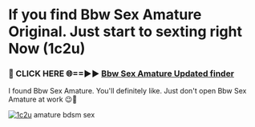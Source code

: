 # If you find Bbw Sex Amature Original. Just start to sexting right Now (1c2u)

<h3>🔴 CLICK HERE 🌐==►► <a href="https://tinyurl.com/mtbk5fxa" rel="nofollow">Bbw Sex Amature Updated finder</a></h3>

I found Bbw Sex Amature. You'll definitely like. Just don't open Bbw Sex Amature at work 😉💬

[![1c2u](https://i.imgur.com/Q8WKrnY.jpeg)](https://tinyurl.com/mtbk5fxa)
amature bdsm sex